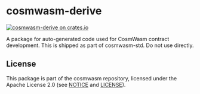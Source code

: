 # cosmwasm-derive

[![cosmwasm-derive on crates.io](https://img.shields.io/crates/v/cosmwasm-derive.svg)](https://crates.io/crates/cosmwasm-derive)

A package for auto-generated code used for CosmWasm contract development. This
is shipped as part of cosmwasm-std. Do not use directly.

## License

This package is part of the cosmwasm repository, licensed under the Apache
License 2.0 (see [NOTICE](https://github.com/CosmWasm/cosmwasm/blob/main/NOTICE)
and [LICENSE](https://github.com/CosmWasm/cosmwasm/blob/main/LICENSE)).
